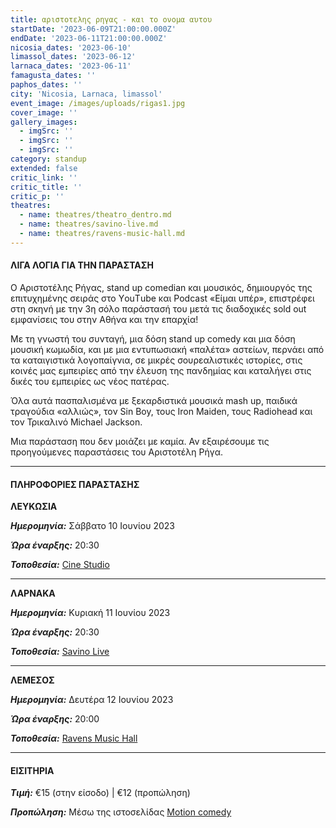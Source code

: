 ```yaml
---
title: αριστοτελης ρηγας - και το ονομα αυτου
startDate: '2023-06-09T21:00:00.000Z'
endDate: '2023-06-11T21:00:00.000Z'
nicosia_dates: '2023-06-10'
limassol_dates: '2023-06-12'
larnaca_dates: '2023-06-11'
famagusta_dates: ''
paphos_dates: ''
city: 'Nicosia, Larnaca, limassol'
event_image: /images/uploads/rigas1.jpg
cover_image: ''
gallery_images:
  - imgSrc: ''
  - imgSrc: ''
  - imgSrc: ''
category: standup
extended: false
critic_link: ''
critic_title: ''
critic_p: ''
theatres:
  - name: theatres/theatro_dentro.md
  - name: theatres/savino-live.md
  - name: theatres/ravens-music-hall.md
---
```


#### ΛΙΓΑ ΛΟΓΙΑ ΓΙΑ ΤΗΝ ΠΑΡΑΣΤΑΣΗ

Ο Αριστοτέλης Ρήγας, stand up comedian και μουσικός, δημιουργός της επιτυχημένης σειράς στο ΥouΤube και Podcast «Είμαι υπέρ», επιστρέφει στη σκηνή με την 3η σόλο παράστασή του μετά τις διαδοχικές sold out εμφανίσεις του στην Αθήνα και την επαρχία!

Με τη γνωστή του συνταγή, μια δόση stand up comedy και μια δόση μουσική κωμωδία, και με μια εντυπωσιακή «παλέτα» αστείων, περνάει από τα καταιγιστικά λογοπαίγνια, σε μικρές σουρεαλιστικές ιστορίες, στις κοινές μας εμπειρίες από την έλευση της πανδημίας και καταλήγει στις δικές του εμπειρίες ως νέος πατέρας.

Όλα αυτά πασπαλισμένα με ξεκαρδιστικά μουσικά mash up, παιδικά τραγούδια «αλλιώς», τον Sin Boy, τους Iron Μaiden, τους Radiohead και τον Τρικαλινό Michael Jackson.

Μια παράσταση που δεν μοιάζει με καμία. Αν εξαιρέσουμε τις προηγούμενες παραστάσεις του Αριστοτέλη Ρήγα.

***

#### ΠΛΗΡΟΦΟΡΙΕΣ ΠΑΡΑΣΤΑΣΗΣ

**ΛΕΥΚΩΣΙΑ**

***Ημερομηνία:*** Σάββατο 10 Ιουνίου 2023

***Ώρα έναρξης:*** 20:30

***Τοποθεσία:*** [Cine Studio](?#map)

***

**ΛΑΡΝΑΚΑ**

***Ημερομηνία:*** Κυριακή 11 Ιουνίου 2023

***Ώρα έναρξης:*** 20:30

***Τοποθεσία:*** [Savino Live](?#map)

***

**ΛΕΜΕΣΟΣ**

***Ημερομηνία:*** Δευτέρα 12 Ιουνίου 2023

***Ώρα έναρξης:*** 20:00

***Τοποθεσία:*** [Ravens Music Hall](?#map "")

***

#### ΕΙΣΙΤΗΡΙΑ

***Τιμή:*** €15 (στην είσοδο) | €12 (προπώληση)

***Προπώληση:*** Μέσω της ιστοσελίδας [Motion comedy](https://www.motioncomedy.com/aristotelis-rigas "")
